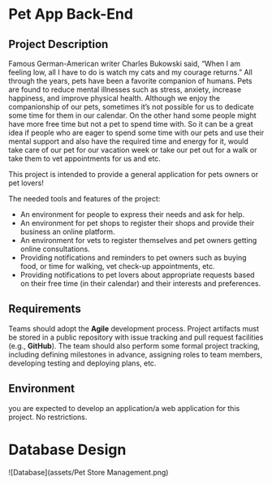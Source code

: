 # Pet App Back-End 

## Project Description
Famous German-American writer Charles Bukowski said, “When I am feeling low, all I have to do is watch my cats and my courage returns.” 
All through the years, pets have been a favorite companion of humans. 
Pets are found to reduce mental illnesses such as stress, anxiety, increase happiness, and improve physical health.
Although we enjoy the companionship of our pets, sometimes it’s not possible for us to dedicate some time for them in our calendar.
On the other hand some people might have more free time but not a pet to spend time with.
So it can be a great idea if people who are eager to spend some time with our pets and 
use their mental support and also have the required time and energy for it, 
would take care of our pet for our vacation week or take our pet out for a walk or take them to vet appointments for us and etc.   

This project is intended to provide a general application for pets owners or pet lovers!

The needed tools and features of the project:
- An environment for people to express their needs and ask for help.
- An environment for pet shops to register their shops and provide their business an online platform.
- An environment for vets to register themselves and pet owners getting online consultations. 
- Providing notifications and reminders to pet owners such as buying food, or time for walking, vet check-up appointments, etc. 
- Providing notifications to pet lovers about appropriate requests based on their free time (in their calendar) and their interests and preferences.

## Requirements
Teams should adopt the **Agile** development process. 
Project artifacts must be stored in a public repository with issue tracking and pull request facilities (e.g., **GitHub**). 
The team should also perform some formal project tracking, including defining milestones in advance, 
assigning roles to team members, developing testing and deploying plans, etc.

## Environment
you are expected to develop an application/a web application for this project. No restrictions.

# Database Design
![Database](assets/Pet Store Management.png)